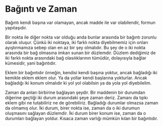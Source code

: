 # Bağıntı ve Zaman

Bağıntı kendi başına var olamayan, ancak madde ile var olabilendir, formun
yapıtaşıdır.

Bir nokta ile diğer nokta var olduğu anda bunlar arasında bir bağıntı zorunlu
olarak oluşur. Çünkü iki noktaya, iki farklı nokta diyebilmemiz için onları
ayıştırmamıza sebep olan en az bir şey olmalıdır. Bu şey de o iki nokta
arasında bir bağ olmasına imkan sunan bir düzlemdir. Düzlem dediğimiz de iki
farklı nokta arasındaki bağ olasılıklarının tümüdür, dolayısıyla bağlar
kümesidir, yani bağıntıdır.

Eklem bir bağıntıdır örneğin, kendisi kendi başına yoktur, ancak bağladığı iki
kemikle eklem eklem olur. Ya da yollar kendi başlarına yokturlar. Ancak
bağladığı iki konum olmalıdır ki yol yol olabilsin ya da yola yol diyebilelim.

Zaman da anları birbirine bağlayan şeydir. Bir maddenin bir durumdan diğerine
geçtiği iki durum arasındaki şeye zaman deriz. Zamanı da tıpkı eklem gibi ne
tutabiliriz ne de görebiliriz. Bağladığı durumlar olmazsa zaman da olmamış
olur. İki durum, birer nokta ise, zaman da o iki durumun oluşmasını sağlayan
düzlemdir. İki durum birer konum ise, zaman da o durumları bağlayan yoldur.
Kısaca zaman varlığı mümkün kılan bir bağıntıdır.
